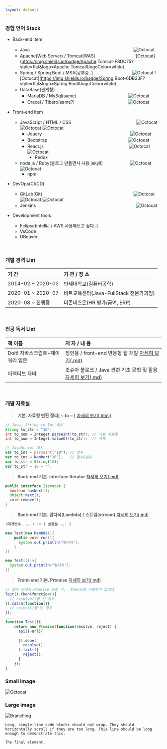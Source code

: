 ```yaml
---
layout: default
---
```

<!-- MarkDown 텍스트 예시 : Text can be **bold**, _italic_, or ~~strikethrough~~. -->
<!-- stack 뱃지 가져오는 사이트 참조 : https://simpleicons.org/ -->
### **경험 언어 Stack**
- Back-end item
  - Java 　　　　　　　　　　　　　　　　　　 　 　　　　![Octocat](https://img.shields.io/badge/JAVA-007396?style=flat&logo=java&logoColor=white)
  - Apache(Web Server) / Tomcat(WAS)　　　　　　　　　![Octocat](https://img.shields.io/badge/Apache Tomcat-F8DC75?style=flat&logo=Apache Tomcat&logoColor=white)
  - Spring / Spring Boot / MSA(공부중..)　　　　　　　　　![Octocat](https://img.shields.io/badge/Spring-6DB33F?style=flat&logo=Spring&logoColor=white) ![Octocat](https://img.shields.io/badge/Spring Boot-6DB33F?style=flat&logo=Spring Boot&logoColor=white)
  - DataBase(관계형)
    - MariaDB / MySql(same)　　　　　　　　　　　　![Octocat](https://img.shields.io/badge/MariaDB-003545?style=flat&logo=MariaDB&logoColor=white)
    - Oracel / Tibero(same?)　　　　　　　 　　　　　![Octocat](https://img.shields.io/badge/Oracle-F80000?style=flat&logo=Oracle&logoColor=white)
- Front-end item
  - JavaScript / HTML / CSS　　　　　　　　　　　　　　　![Octocat](https://img.shields.io/badge/JavaScript-F7DF1E?style=flat&logo=JavaScript&logoColor=white) ![Octocat](https://img.shields.io/badge/HTML5-E34F26?style=flat&logo=HTML5&logoColor=white) ![Octocat](https://img.shields.io/badge/CSS3-1572B6?style=flat&logo=CSS3&logoColor=white)
    - Jquery　　　　　　　　　　　　　　　 　　　　　![Octocat](https://img.shields.io/badge/jQuery-0769AD?style=flat&logo=jQuery&logoColor=white)
    - Bootstrap　　　　　　　　　　　　　    　 　　　　![Octocat](https://img.shields.io/badge/Bootstrap-7952B3?style=flat&logo=Bootstrap&logoColor=white)
    - React.js　　　　　　　　　　　　　　    　 　　　　![Octocat](https://img.shields.io/badge/React-61DAFB?style=flat&logo=React&logoColor=white) ![Octocat](https://img.shields.io/badge/Redux-764ABC?style=flat&logo=Redux&logoColor=white)
      - Redux
  - node.js / Ruby(블로그 만들면서 사용 jekyll)　　 　　　　![Octocat](https://img.shields.io/badge/Node.js-339933?style=flat&logo=Node.js&logoColor=white) ![Octocat](https://img.shields.io/badge/Ruby-CC342D?style=flat&logo=Ruby&logoColor=white)
    - npm
- DevOps(CI/CD)
  - GitLab(Git)　　　　　　　　　　　　　　　　　　　　　![Octocat](https://img.shields.io/badge/GitLab-FC6D26?style=flat&logo=GitLab&logoColor=white) ![Octocat](https://img.shields.io/badge/GitHub-181717?style=flat&logo=GitHub&logoColor=white) ![Octocat](https://img.shields.io/badge/Git-F05032?style=flat&logo=Git&logoColor=white)
  - Jenkins　　　　　　　　　　　　　　　　　　　　　　　![Octocat](https://img.shields.io/badge/Jenkins-D24939?style=flat&logo=Jenkins&logoColor=white)

- Development tools
  - Eclipse(IntelliJ / AWS 사용해보고 싶다..)
  - VsCode
  - DBeaver

<br/>

### **개발 경력 List**

| 기 간             | 기 관 / 장 소                          |
|:------------------|:--------------------------------------|
| 2014-02 ~ 2020-02 | 인제대학교(컴퓨터공학)                 |
| 2020-01 ~ 2020-07 | 비트교육센터(Java-FullStack 전문가과정)|
| 2020-08 ~ 진행중  | 더존비즈온(HR 평가/급여, ERP)          |

<br/>

### **전공 독서 List**

| 책 이름                         | 저 자 / 내 용                                     |
|:-------------------------------|:--------------------------------------------------|
| Doit! 자바스크립트+제이쿼리 입문 | 정인용 / front-end 반응형 웹 개발 [자세히 보기(.md)](./subpages/book1.html)                 |
| 이펙티브 자바                   | 조슈아 블로크 / Java 관련 기초 문법 및 활용 [자세히 보기(.md)](./reference-page1.html)        |

<br/>

### 개발 자료실

> **기본. 자료형 변환 정리( ~ to ~ )**
 [자세히 보기(.html)](./reference-page1.html)

```java
// Java, String to Int 예시
String to_str = "10";
int to_num = Integet.parseInt(to_str); // 기본 자료형
int to_num = Integet.valueOf(to_str);  // 객체
```
```js
// JavaScript 예시
var to_int = parseInt("10"); // 정수
var to_int = Nember("10");   // 정수&실수
var to_str = String(10);
var to_str = 10 + "";
```

> **Back-end 기본. interface Iterator**
 [자세히 보기(.md)](./another-page2.html)

```java
public interface Iterator {
  boolean hasNext();
  Object next();
  void remove();
}
```

> **Back-end 기본. 람다식(Lambda) / 스트림(stream)**
 [자세히 보기(.md)](./another-page3.html)

```java
(매개변수, ...) -> { 실행문 ... }

new Test(new Rambda(){
    public void run(){
      System.out.println("람다식");
    }
})

new Test(()->{
  System.out.println("람다식");
})
```

> **Front-end 기본. Promise**
 [자세히 보기(.md)](./another-page4.html)

```javascript
// 함수 안에서 Promise 생성 시, .then으로 시행주기 잡아냄.
Test().then(function(){
  // resolve()를 탄 경우
}).catch(function(){
  // reject()를 탄 경우
});
...
function Test(){
    return new Promise(function(resolve, reject) {
      api((~url){
        .....
      }).done(
        resolve();
      ).fail(){
        reject();
      }
    });
}
```

### Small image

![Octocat](https://github.githubassets.com/images/icons/emoji/octocat.png)

### Large image

![Branching](https://guides.github.com/activities/hello-world/branching.png)

```
Long, single-line code blocks should not wrap. They should horizontally scroll if they are too long. This line should be long enough to demonstrate this.
```

```
The final element.
```
